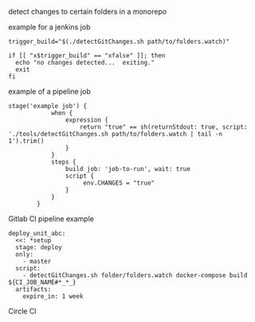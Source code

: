 detect changes to certain folders in a monorepo



example for a jenkins job
```
trigger_build="$(./detectGitChanges.sh path/to/folders.watch)"

if [[ "x$trigger_build" == "xfalse" ]]; then
  echo "no changes detected...  exiting."
  exit
fi
```

example of a pipeline job
```
stage('example job') {
            when {
                expression {
                    return "true" == sh(returnStdout: true, script: './tools/detectGitChanges.sh path/to/folders.watch | tail -n 1').trim()
                }
            }
            steps {
                build job: 'job-to-run', wait: true
                script {
                     env.CHANGES = "true"
                }
            }
        }
```


Gitlab CI pipeline example
```
deploy_unit_abc:
  <<: *setup
  stage: deploy
  only:
    - master
  script:
    - detectGitChanges.sh folder/folders.watch docker-compose build ${CI_JOB_NAME#*_*_}
  artifacts:
    expire_in: 1 week
```

Circle CI

```

